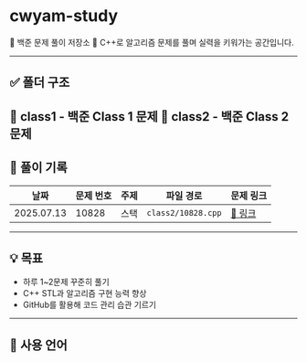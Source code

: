 # cwyam-study

🧠 백준 문제 풀이 저장소
📝 C++로 알고리즘 문제를 풀며 실력을 키워가는 공간입니다.

---

## ✅ 폴더 구조
📁 class1       - 백준 Class 1 문제
📁 class2       - 백준 Class 2 문제
---

## 🧾 풀이 기록

| 날짜 | 문제 번호 | 주제 | 파일 경로 | 문제 링크 |
|------|-----------|------|------------|------------|
| 2025.07.13 | 10828 | 스택 | `class2/10828.cpp` | [🔗 링크](https://www.acmicpc.net/problem/10828) |

---

## 💡 목표

- 하루 1~2문제 꾸준히 풀기
- C++ STL과 알고리즘 구현 능력 향상
- GitHub를 활용해 코드 관리 습관 기르기

---

## 📌 사용 언어
